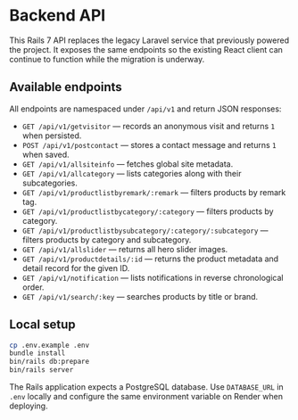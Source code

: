 # Backend API

This Rails 7 API replaces the legacy Laravel service that previously powered the project. It exposes the same endpoints so the existing React client can continue to function while the migration is underway.

## Available endpoints

All endpoints are namespaced under `/api/v1` and return JSON responses:

- `GET /api/v1/getvisitor` — records an anonymous visit and returns `1` when persisted.
- `POST /api/v1/postcontact` — stores a contact message and returns `1` when saved.
- `GET /api/v1/allsiteinfo` — fetches global site metadata.
- `GET /api/v1/allcategory` — lists categories along with their subcategories.
- `GET /api/v1/productlistbyremark/:remark` — filters products by remark tag.
- `GET /api/v1/productlistbycategory/:category` — filters products by category.
- `GET /api/v1/productlistbysubcategory/:category/:subcategory` — filters products by category and subcategory.
- `GET /api/v1/allslider` — returns all hero slider images.
- `GET /api/v1/productdetails/:id` — returns the product metadata and detail record for the given ID.
- `GET /api/v1/notification` — lists notifications in reverse chronological order.
- `GET /api/v1/search/:key` — searches products by title or brand.

## Local setup

```bash
cp .env.example .env
bundle install
bin/rails db:prepare
bin/rails server
```

The Rails application expects a PostgreSQL database. Use `DATABASE_URL` in `.env` locally and configure the same environment variable on Render when deploying.
